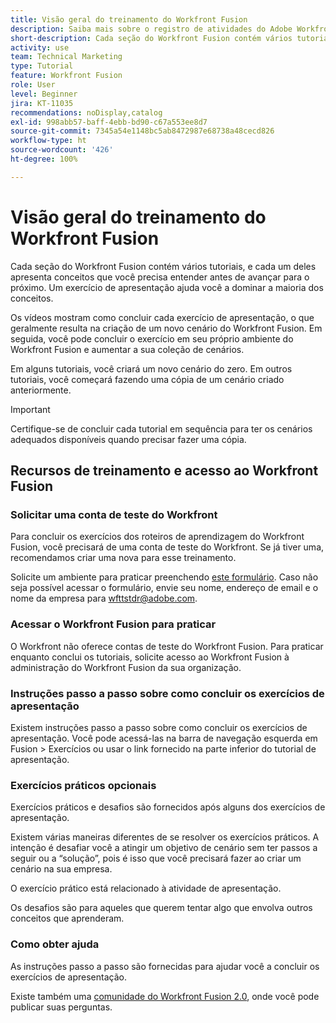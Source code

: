 ```yaml
---
title: Visão geral do treinamento do Workfront Fusion
description: Saiba mais sobre o registro de atividades do Adobe Workfront Fusion e como obter uma conta para testar o Workfront.
short-description: Cada seção do Workfront Fusion contém vários tutoriais, e cada um deles apresenta conceitos que você precisa entender antes de avançar para o próximo.
activity: use
team: Technical Marketing
type: Tutorial
feature: Workfront Fusion
role: User
level: Beginner
jira: KT-11035
recommendations: noDisplay,catalog
exl-id: 998abb57-baff-4ebb-bd90-c67a553ee8d7
source-git-commit: 7345a54e1148bc5ab8472987e68738a48cecd826
workflow-type: ht
source-wordcount: '426'
ht-degree: 100%

---
```


# Visão geral do treinamento do Workfront Fusion

Cada seção do Workfront Fusion contém vários tutoriais, e cada um deles apresenta conceitos que você precisa entender antes de avançar para o próximo. Um exercício de apresentação ajuda você a dominar a maioria dos conceitos.

Os vídeos mostram como concluir cada exercício de apresentação, o que geralmente resulta na criação de um novo cenário do Workfront Fusion. Em seguida, você pode concluir o exercício em seu próprio ambiente do Workfront Fusion e aumentar a sua coleção de cenários.

Em alguns tutoriais, você criará um novo cenário do zero. Em outros tutoriais, você começará fazendo uma cópia de um cenário criado anteriormente.

>[!IMPORTANT]
>
>Certifique-se de concluir cada tutorial em sequência para ter os cenários adequados disponíveis quando precisar fazer uma cópia.

## Recursos de treinamento e acesso ao Workfront Fusion

### Solicitar uma conta de teste do Workfront

Para concluir os exercícios dos roteiros de aprendizagem do Workfront Fusion, você precisará de uma conta de teste do Workfront. Se já tiver uma, recomendamos criar uma nova para esse treinamento.

Solicite um ambiente para praticar preenchendo [este formulário](https://forms.office.com/r/f1J8HRGrNY). Caso não seja possível acessar o formulário, envie seu nome, endereço de email e o nome da empresa para wfttstdr@adobe.com.

### Acessar o Workfront Fusion para praticar

O Workfront não oferece contas de teste do Workfront Fusion. Para praticar enquanto conclui os tutoriais, solicite acesso ao Workfront Fusion à administração do Workfront Fusion da sua organização.

### Instruções passo a passo sobre como concluir os exercícios de apresentação

Existem instruções passo a passo sobre como concluir os exercícios de apresentação. Você pode acessá-las na barra de navegação esquerda em Fusion > Exercícios ou usar o link fornecido na parte inferior do tutorial de apresentação.

### Exercícios práticos opcionais

Exercícios práticos e desafios são fornecidos após alguns dos exercícios de apresentação.

Existem várias maneiras diferentes de se resolver os exercícios práticos. A intenção é desafiar você a atingir um objetivo de cenário sem ter passos a seguir ou a “solução”, pois é isso que você precisará fazer ao criar um cenário na sua empresa.

O exercício prático está relacionado à atividade de apresentação.

Os desafios são para aqueles que querem tentar algo que envolva outros conceitos que aprenderam.

### Como obter ajuda

As instruções passo a passo são fornecidas para ajudar você a concluir os exercícios de apresentação.

Existe também uma [comunidade do Workfront Fusion 2.0](https://experienceleaguecommunities.adobe.com/t5/workfront-fusion-2-0/ct-p/workfront-fusion-2), onde você pode publicar suas perguntas.
